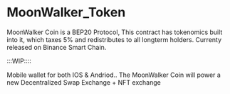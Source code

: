 # MoonWalker_Token
MoonWalker Coin is a BEP20 Protocol, This contract has tokenomics built into it, which taxes 5% and redistributes to all longterm holders.
Currenty released on Binance Smart Chain.

:::WIP::::

Mobile wallet for both IOS & Andriod..
The MoonWalker Coin will power a new Decentralized Swap Exchange + NFT exchange
